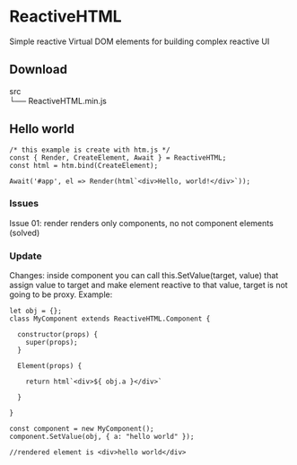 # ReactiveHTML
Simple reactive Virtual DOM elements for building complex reactive UI

## Download

src  
 └── ReactiveHTML.min.js
 
 ## Hello world
 ```
 /* this example is create with htm.js */
 const { Render, CreateElement, Await } = ReactiveHTML;
 const html = htm.bind(CreateElement);
 
 Await('#app', el => Render(html`<div>Hello, world!</div>`));
 
 ```

### Issues
Issue 01: render renders only components, no not component elements (solved)

### Update
Changes: inside component you can call this.SetValue(target, value) that assign value to target and make element reactive to that value, target is not going to be proxy.
Example: 
```
let obj = {};
class MyComponent extends ReactiveHTML.Component {

  constructor(props) {
    super(props);
  }
  
  Element(props) {
  
    return html`<div>${ obj.a }</div>`
  
  }

}

const component = new MyComponent();
component.SetValue(obj, { a: "hello world" });

//rendered element is <div>hello world</div>
```
